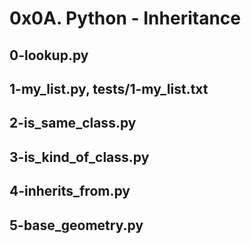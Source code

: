 # 0x0A. Python - Inheritance

## 0-lookup.py

## 1-my_list.py, tests/1-my_list.txt

## 2-is_same_class.py

## 3-is_kind_of_class.py

## 4-inherits_from.py

## 5-base_geometry.py